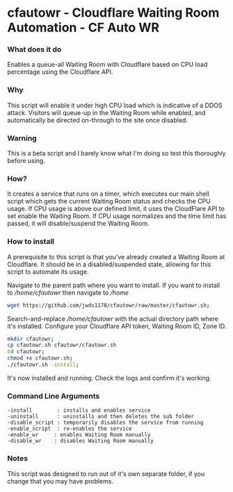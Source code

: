 # cfautowr - Cloudflare Waiting Room Automation - CF Auto WR

### What does it do
Enables a queue-all Waiting Room with Cloudflare based on CPU load percentage using the Cloudflare API.

### Why
This script will enable it under high CPU load which is indicative of a DDOS attack.  Visitors will queue-up in the Waiting Room while enabled, and automatically be directed on-through to the site once disabled.

### Warning
This is a beta script and I barely know what I'm doing so test this thoroughly before using.

### How?
It creates a service that runs on a timer, which executes our main shell script which gets the current Waiting Room status and checks the CPU usage.  If CPU usage is above our defined limit, it uses the CloudFlare API to set enable the Waiting Room.  If CPU usage normalizes and the time limit has passed, it will disable/suspend the Waiting Room.

### How to install

A prerequisite to this script is that you've already created a Waiting Room at Cloudflare.  It should be in a disabled/suspended state, allowing for this script to automate its usage.

Navigate to the parent path where you want to install.  If you want to install to
*/home/cfautowr* then navigate to */home*

```bash
wget https://github.com/jwds1178/cfautowr/raw/master/cfautowr.sh;
```

Search-and-replace */home/cfautowr* with the actual directory path where it's installed.  Configure your Cloudflare API token, Waiting Room ID, Zone ID.

```bash
mkdir cfautowr;
cp cfautowr.sh cfautowr/cfautowr.sh
cd cfautowr;
chmod +x cfautowr.sh;
./cfautowr.sh -install;
```

It's now installed and running.  Check the logs and confirm it's working.


### Command Line Arguments
```
-install        : installs and enables service
-uninstall      : uninstalls and then deletes the sub folder
-disable_script : temporarily disables the service from running
-enable_script  : re-enables the service
-enable_wr     : enables Waiting Room manually
-disable_wr    : disables Waiting Room manually
```

### Notes
This script was designed to run out of it's own separate folder, if you change that you may have problems.
